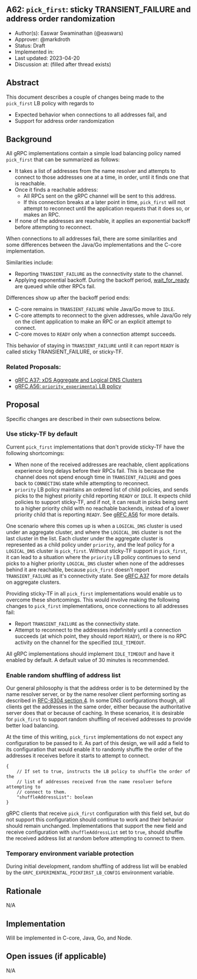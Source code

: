 A62: `pick_first`: sticky TRANSIENT_FAILURE and address order randomization 
----
* Author(s): Easwar Swaminathan (@easwars)
* Approver: @markdroth
* Status: Draft
* Implemented in:
* Last updated: 2023-04-20
* Discussion at: <google group thread> (filled after thread exists)

## Abstract

This document describes a couple of changes being made to the `pick_first` LB
policy with regards to
- Expected behavior when connections to all addresses fail, and
- Support for address order randomization

## Background

All gRPC implementations contain a simple load balancing policy named
`pick_first` that can be summarized as follows:
- It takes a list of addresses from the name resolver and attempts to connect to
  those addresses one at a time, in order, until it finds one that is reachable.
- Once it finds a reachable address:
  - All RPCs sent on the gRPC channel will be sent to this address.
  - If this connection breaks at a later point in time, `pick_first` will not
    attempt to reconnect until the application requests that it does so, or makes
    an RPC.
- If none of the addresses are reachable, it applies an exponential backoff
  before attempting to reconnect.

When connections to all addresses fail, there are some similarities and some
differences between the Java/Go implementations and the C-core implementation.

Similarities include:
- Reporting `TRANSIENT_FAILURE` as the connectivity state to the channel.
- Applying exponential backoff. During the backoff period, [wait_for_ready][wfr]
  are queued while other RPCs fail.

Differences show up after the backoff period ends:
- C-core remains in `TRANSIENT_FAILURE` while Java/Go move to `IDLE`.
- C-core attempts to reconnect to the given addresses, while Java/Go rely on the
  client application to make an RPC or an explicit attempt to connect.
- C-core moves to `READY` only when a connection attempt succeeds.

This behavior of staying in `TRANSIENT_FAILURE` until it can report `READY` is
called sticky TRANSIENT_FAILURE, or sticky-TF.

[wfr]: https://github.com/grpc/grpc/blob/master/doc/wait-for-ready.md

### Related Proposals:
* [gRFC A37: xDS Aggregate and Logical DNS Clusters][A37]
* [gRFC A56: `priority_experimental` LB policy][A56]

[A37]: A37-xds-aggregate-and-logical-dns-clusters.md
[A56]: A56-priority-lb-policy.md

## Proposal

Specific changes are described in their own subsections below.

### Use sticky-TF by default

Current `pick_first` implementations that don't provide sticky-TF have the
following shortcomings:
- When none of the received addresses are reachable, client applications
  experience long delays before their RPCs fail. This is because the channel
  does not spend enough time in `TRANSIENT_FAILURE` and goes back to
  `CONNECTING` state while attempting to reconnect.
- `priority` LB policy maintains an ordered list of child policies, and sends
  picks to the highest priority child reporting `READY` or `IDLE`. It expects
  child policies to support sticky-TF, and if not, it can result in picks being
  sent to a higher priority child with no reachable backends, instead of a lower
  priority child that is reporting `READY`. See [gRFC A56][A56] for more
  details.

One scenario where this comes up is when a `LOGICAL_DNS` cluster is used under
an aggregate cluster, and where the `LOGICAL_DNS` cluster is not the last
cluster in the list. Each cluster under the aggregate cluster is represented as
a child policy under `priority`, and the leaf policy for a `LOGICAL_DNS` cluster
is `pick_first`. Without sticky-TF support in `pick_first`, it can lead to a
situation where the `priority` LB policy continues to send picks to a higher
priority `LOGICAL_DNS` cluster when none of the addresses behind it are
reachable, because `pick_first` doesn't report `TRANSIENT_FAILURE` as it's
connectivity state. See [gRFC A37][A37] for more details on aggregate clusters.

Providing sticky-TF in all `pick_first` implementations would enable us to
overcome these shortcomings. This would involve making the following changes to
`pick_first` implementations, once connections to all addresses fail:
- Report `TRANSIENT_FAILURE` as the connectivity state.
- Attempt to reconnect to the addresses indefinitely until a connection succeeds
  (at which point, they should report `READY`), or there is no RPC activity on
  the channel for the specified `IDLE_TIMEOUT`.


All gRPC implementations should implement `IDLE_TIMEOUT` and have it enabled by
default. A default value of 30 minutes is recommended.

[A56]: A56-priority-lb-policy.md
[A37]: A37-xds-aggregate-and-logical-dns-clusters.md

### Enable random shuffling of address list

Our general philosophy is that the address order is to be determined by the name
resolver server, or by the name resolver client performing sorting as described
in [RFC-8304 section 4](https://www.rfc-editor.org/rfc/rfc8305#section-4). In
some DNS configurations though, all clients get the addresses in the same order,
either because the authoritative server does that or because of caching. In
these scenarios, it is desirable for `pick_first` to support random shuffling of
received addresses to provide better load balancing.


At the time of this writing, `pick_first` implementations do not expect any
configuration to be passed to it. As part of this design, we will add a field to
its configuration that would enable it to randomly shuffle the order of the
addresses it receives before it starts to attempt to connect.

```
{
    // If set to true, instructs the LB policy to shuffle the order of the
    // list of addresses received from the name resolver before attempting to
    // connect to them.
    "shuffleAddressList": boolean
}
```

gRPC clients that receive `pick_first` configuration with this field set, but do
not support this configuration should continue to work and their behavior should
remain unchanged. Implementations that support the new field and receive
configuration with `shuffleAddressList` set to `true`, should shuffle the
received address list at random before attempting to connect to them.

### Temporary environment variable protection

During initial development, random shuffling of address list will be enabled by
the `GRPC_EXPERIMENTAL_PICKFIRST_LB_CONFIG` environment variable.

## Rationale

N/A


## Implementation

Will be implemented in C-core, Java, Go, and Node.

## Open issues (if applicable)

N/A
